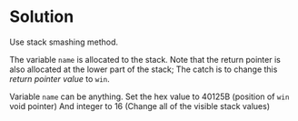 # Solution

Use stack smashing method.

The variable `name` is allocated to the stack. Note that the return pointer is also allocated at the lower part of the stack; The catch is to change this _return pointer value_ to `win`.

Variable `name` can be anything.
Set the hex value to 40125B (position of `win` void pointer)
And integer to 16 (Change all of the visible stack values)
